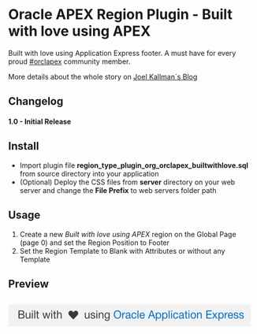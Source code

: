 # Oracle APEX Region Plugin - Built with love using APEX

Built with love using Application Express footer. A must have for every proud [#orclapex](https://twitter.com/hashtag/orclapex) community member.

More details about the whole story on [Joel Kallman´s Blog](http://joelkallman.blogspot.de/2017/07/built-with-using-oracle-application.html)

## Changelog
#### 1.0 - Initial Release

## Install
- Import plugin file **region_type_plugin_org_orclapex_builtwithlove.sql** from source directory into your application
- (Optional) Deploy the CSS files from **server** directory on your web server and change the **File Prefix** to web servers folder path

## Usage
1. Create a new *Built with love using APEX* region on the Global Page (page 0) and set the Region Position to Footer
2. Set the Region Template to Blank with Attributes or without any Template

## Preview
![](https://github.com/Dani3lSun/apex-plugin-builtwithlove/blob/master/preview.gif)
---
